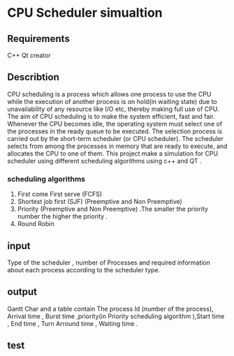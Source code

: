 # CPU Scheduler simualtion

## Requirements 
C++ 
Qt creator 

## Describtion 
CPU scheduling is a process which allows one process to use the CPU while the execution of another process is on hold(in waiting state) due to unavailability of any resource like I/O etc, thereby making full use of CPU. The aim of CPU scheduling is to make the system efficient, fast and fair.  Whenever the CPU becomes idle, the operating system must select one of the processes in the ready queue to be executed. The selection process is carried out by the short-term scheduler (or CPU scheduler). The scheduler selects from among the processes in memory that are ready to execute, and allocates the CPU to one of them. This project make a simulation for CPU scheduler using different scheduling algorithms using c++ and QT . 

### scheduling algorithms 
1. First come First serve (FCFS)
2. Shortest job first (SJF) (Preemptive and Non Preemptive)
3. Priority (Preemptive and Non Preemptive) .The smaller the priority number the
higher the priority .
4. Round Robin

## input 
Type of the scheduler , number of Processes and required information about each process
according to the scheduler type.

## output 
Gantt Char and a table contain The process Id (number of the process), Arrival time ,  Burst time ,priority(in Priority scheduling algorithm ),Start time , End time , Turn Arround time , Waiting time .

## test 
